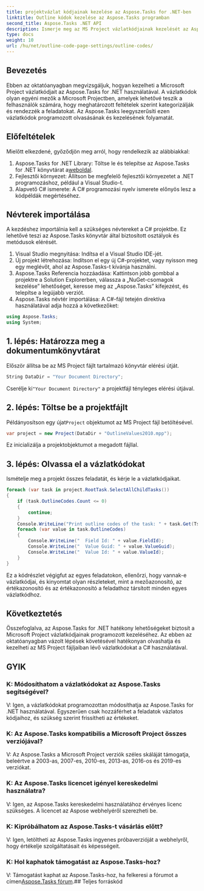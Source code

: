 ```yaml
---
title: projektvázlat kódjainak kezelése az Aspose.Tasks for .NET-ben
linktitle: Outline kódok kezelése az Aspose.Tasks programban
second_title: Aspose.Tasks .NET API
description: Ismerje meg az MS Project vázlatkódjainak kezelését az Aspose.Tasks for .NET segítségével. Egyszerűsítse a projektszervezést könnyedén.
type: docs
weight: 10
url: /hu/net/outline-code-page-settings/outline-codes/
---
```

## Bevezetés
Ebben az oktatóanyagban megvizsgáljuk, hogyan kezelheti a Microsoft Project vázlatkódjait az Aspose.Tasks for .NET használatával. A vázlatkódok olyan egyéni mezők a Microsoft Projectben, amelyek lehetővé teszik a felhasználók számára, hogy meghatározott feltételek szerint kategorizálják és rendezzék a feladatokat. Az Aspose.Tasks leegyszerűsíti ezen vázlatkódok programozott olvasásának és kezelésének folyamatát.
## Előfeltételek
Mielőtt elkezdené, győződjön meg arról, hogy rendelkezik az alábbiakkal:
1.  Aspose.Tasks for .NET Library: Töltse le és telepítse az Aspose.Tasks for .NET könyvtárat a[weboldal](https://releases.aspose.com/tasks/net/).
2. Fejlesztői környezet: Állítson be megfelelő fejlesztői környezetet a .NET programozáshoz, például a Visual Studio-t.
3. Alapvető C# ismerete: A C# programozási nyelv ismerete előnyös lesz a kódpéldák megértéséhez.

## Névterek importálása
A kezdéshez importálnia kell a szükséges névtereket a C# projektbe. Ez lehetővé teszi az Aspose.Tasks könyvtár által biztosított osztályok és metódusok elérését.
1. Visual Studio megnyitása: Indítsa el a Visual Studio IDE-jét.
2. Új projekt létrehozása: Indítson el egy új C#-projektet, vagy nyisson meg egy meglévőt, ahol az Aspose.Tasks-t kívánja használni.
3. Aspose.Tasks Referencia hozzáadása: Kattintson jobb gombbal a projektre a Solution Explorerben, válassza a „NuGet-csomagok kezelése” lehetőséget, keresse meg az „Aspose.Tasks” kifejezést, és telepítse a legújabb verziót.
4. Aspose.Tasks névtér importálása: A C#-fájl tetején direktíva használatával adja hozzá a következőket:
```csharp
using Aspose.Tasks;
using System;

```
## 1. lépés: Határozza meg a dokumentumkönyvtárat
Először állítsa be az MS Project fájlt tartalmazó könyvtár elérési útját.
```csharp
String DataDir = "Your Document Directory";
```
 Cserélje ki`"Your Document Directory"` a projektfájl tényleges elérési útjával.
## 2. lépés: Töltse be a projektfájlt
 Példányosítson egy újat`Project` objektumot az MS Project fájl betöltésével.
```csharp
var project = new Project(DataDir + "OutlineValues2010.mpp");
```
Ez inicializálja a projektobjektumot a megadott fájllal.
## 3. lépés: Olvassa el a vázlatkódokat
Ismételje meg a projekt összes feladatát, és kérje le a vázlatkódjaikat.
```csharp
foreach (var task in project.RootTask.SelectAllChildTasks())
{
    if (task.OutlineCodes.Count <= 0)
    {
        continue;
    }
    Console.WriteLine("Print outline codes of the task: " + task.Get(Tsk.Name));
    foreach (var value in task.OutlineCodes)
    {
        Console.WriteLine("  Field Id: " + value.FieldId);
        Console.WriteLine("  Value Guid: " + value.ValueGuid);
        Console.WriteLine("  Value Id: " + value.ValueId);
    }
}
```
Ez a kódrészlet végigfut az egyes feladatokon, ellenőrzi, hogy vannak-e vázlatkódjai, és kinyomtat olyan részleteket, mint a mezőazonosító, az értékazonosító és az értékazonosító a feladathoz társított minden egyes vázlatkódhoz.

## Következtetés
Összefoglalva, az Aspose.Tasks for .NET hatékony lehetőségeket biztosít a Microsoft Project vázlatkódjainak programozott kezeléséhez. Az ebben az oktatóanyagban vázolt lépések követésével hatékonyan olvashatja és kezelheti az MS Project fájljaiban lévő vázlatkódokat a C# használatával.
## GYIK
### K: Módosíthatom a vázlatkódokat az Aspose.Tasks segítségével?
V: Igen, a vázlatkódokat programozottan módosíthatja az Aspose.Tasks for .NET használatával. Egyszerűen csak hozzáférhet a feladatok vázlatos kódjaihoz, és szükség szerint frissítheti az értékeket.
### K: Az Aspose.Tasks kompatibilis a Microsoft Project összes verziójával?
V: Az Aspose.Tasks a Microsoft Project verziók széles skáláját támogatja, beleértve a 2003-as, 2007-es, 2010-es, 2013-as, 2016-os és 2019-es verziókat.
### K: Az Aspose.Tasks licencet igényel kereskedelmi használatra?
V: Igen, az Aspose.Tasks kereskedelmi használatához érvényes licenc szükséges. A licencet az Aspose webhelyéről szerezheti be.
### K: Kipróbálhatom az Aspose.Tasks-t vásárlás előtt?
V: Igen, letöltheti az Aspose.Tasks ingyenes próbaverzióját a webhelyről, hogy értékelje szolgáltatásait és képességeit.
### K: Hol kaphatok támogatást az Aspose.Tasks-hoz?
 V: Támogatást kaphat az Aspose.Tasks-hoz, ha felkeresi a fórumot a címen[Aspose.Tasks fórum](https://forum.aspose.com/c/tasks/15).## Teljes forráskód